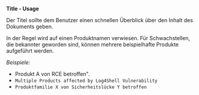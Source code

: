 **Title - Usage**

Der Titel sollte dem Benutzer einen schnellen Überblick über den Inhalt des Dokuments geben.

In der Regel wird auf einen Produktnamen verwiesen. Für Schwachstellen, die bekannter geworden sind,
können mehrere beispielhafte Produkte aufgeführt werden.

*Beispiele:*

* Produkt A von RCE betroffen".
* `Multiple Products affected by Log4Shell Vulnerability`
* `Produktfamilie X von Sicherheitslücke Y betroffen`
